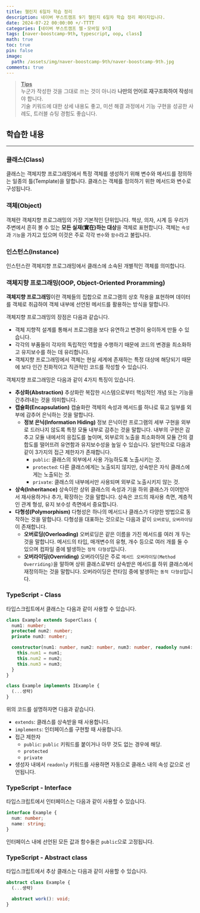 ```yaml
---
title: 챌린지 6일차 학습 정리
description: 네이버 부스트캠프 9기 챌린지 6일차 학습 정리 페이지입니다.
date: 2024-07-22 00:00:00 +/-TTTT
categories: [네이버 부스트캠프 웹・모바일 9기]
tags: [naver-boostcamp-9th, typescript, oop, class]
math: true
toc: true
pin: false
image:
  path: /assets/img/naver-boostcamp-9th/naver-boostcamp-9th.jpg
comments: true
---
```


<blockquote class="prompt-tip"><p><strong><u>Tips</u></strong> <br />
누군가 작성한 것을 그대로 쓰는 것이 아니라 <b>나만의 언어로 재구조화하여 작성</b>해야 합니다. <br />
기술 키워드에 대한 상세 내용도 좋고, 미션 해결 과정에서 기능 구현을 성공한 사례도, 트러블 슈팅 경험도 좋습니다.</p></blockquote>

## 학습한 내용

<hr />

### 클래스(Class)

클래스는 객체지향 프로그래밍에서 특정 객체를 생성하기 위해 변수와 메서드를 정의하는 일종의 틀(Template)을 말합니다. 클래스는 객체를 정의하기 위한 메서드와 변수로 구성됩니다.

### 객체(Object)

객체란 객체지향 프로그래밍의 가장 기본적인 단위입니다. 책상, 의자, 시계 등 우리가 주변에서 흔히 볼 수 있는 **모든 실재(實在)하는 대상**을 객체로 표현합니다. 객체는 `속성`과 `기능`을 가지고 있으며 이것은 주로 각각 `변수`와 `함수`라고 불립니다.

### 인스턴스(Instance)

인스턴스란 객체지향 프로그래밍에서 클래스에 소속된 개별적인 객체를 의미합니다.

### 객체지향 프로그래밍(OOP, Object-Oriented Proramming)

**객체지향 프로그래밍**이란 객체들의 집합으로 프로그램의 상호 작용을 표현하며 데이터를 객체로 취급하여 객체 내부에 선언된 메서드를 활용하는 방식을 말합니다.

객체지향 프로그래밍의 장점은 다음과 같습니다.

- 객체 지향적 설계를 통해서 프로그램을 보다 유연하고 변경이 용이하게 만들 수 있습니다.
- 각각의 부품들이 각자의 독립적인 역할을 수행하기 때문에 코드의 변경을 최소화하고 유지보수를 하는 데 유리합니다.
- 객체지향 프로그래밍에서 객체는 현실 세계에 존재하는 특정 대상에 해당되기 때문에 보다 인간 친화적이고 직관적인 코드를 작성할 수 있습니다.

객체지향 프로그래밍은 다음과 같이 4가지 특징이 있습니다.

- **추상화(Abstraction)**
  추상화란 복잡한 시스템으로부터 핵심적인 개념 또는 기능을 간추려내는 것을 의미합니다.
- **캡슐화(Encapsulation)**
  캡슐화란 객체의 속성과 메서드를 하나로 묶고 일부를 외부에 감추어 은닉하는 것을 말합니다.
  - **정보 은닉(Information Hiding)**
    정보 은닉이란 프로그램의 세부 구현을 외부로 드러나지 않도록 특정 모듈 내부로 감추는 것을 말합니다. 내부의 구현은 감추고 모듈 내에서의 응집도를 높이며, 외부로의 노출을 최소화하여 모듈 간의 결합도를 떨어뜨려 유연함과 유지보수성을 높일 수 있습니다.
    일반적으로 다음과 같이 3가지의 접근 제한자가 존재합니다.
    - `public`: 클래스의 외부에서 사용 가능하도록 노출시키는 것.
    - `protected`: 다른 클래스에게는 노출되지 않지만, 상속받은 자식 클래스에게는 노출되는 것.
    - `private`: 클래스의 내부에서만 사용되며 외부로 노출시키지 않는 것.
- **상속(Inheritance)**
  상속이란 상위 클래스의 속성과 기을 하위 클래스가 이어받아서 재사용하거나 추가, 확장하는 것을 말합니다. 상속은 코드의 재사용 측면, 계층적인 관계 형성, 유지 보수성 측면에서 중요합니다.
- **다형성(Polymorphism)**
  다형성은 하나의 메서드나 클래스가 다양한 방법으로 동작하는 것을 말합니다. 다형성을 대표하는 것으로는 다음과 같이 `오버로딩`, `오버라이딩`이 존재합니다.
  - **오버로딩(Overloading)**
    오버로딩은 같은 이름을 가진 메서드를 여러 개 두는 것을 말합니다. 메서드의 타입, 매개변수의 유형, 개수 등으로 여러 개를 둘 수 있으며 컴파일 중에 발생하는 `정적 다형성`입니다.
  - **오버라이딩(Overriding)**
    오버라이딩은 주로 `메서드 오버라이딩(Method Overriding)`을 말하며 상위 클래스로부터 상속받은 메서드를 하위 클래스에서 재정의하는 것을 말합니다. 오버라이딩은 런타임 중에 발생하는 `동적 다형성`입니다.

### TypeScript - Class

타입스크립트에서 클래스는 다음과 같이 사용할 수 있습니다.

```typescript
class Example extends SuperClass {
  num1: number;
  protected num2: number;
  private num3: number;

  constructor(num1: number, num2: number, num3: number, readonly num4: number) {
    this.num1 = num1;
    this.num2 = num2;
    this.num3 = num3;
  }
}
```

```typescript
class Example implements IExample {
  (...생략)
}
```

위의 코드를 설명하자면 다음과 같습니다.

- `extends`: 클래스를 상속받을 때 사용합니다.
- `implements`: 인터페이스를 구현할 때 사용합니다.
- 접근 제한자
  - `public`: `public` 키워드를 붙이거나 아무 것도 없는 경우에 해당.
  - `protected`
  - `private`
- 생성자 내에서 `readonly` 키워드를 사용하면 자동으로 클래스 내의 속성 값으로 선언됩니다.

### TypeScript - Interface

타입스크립트에서 인터페이스는 다음과 같이 사용할 수 있습니다.

```typescript
interface Example {
  num: number;
  name: string;
}
```

인터페이스 내에 선언된 모든 값과 함수들은 `public`으로 고정됩니다.

### TypeScript - Abstract class

타입스크립트에서 추상 클래스는 다음과 같이 사용할 수 있습니다.

```typescript
abstract class Example {
  (...생략)

  abstract work(): void;
}
```
